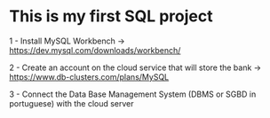 # This is my first SQL project

1 - Install MySQL Workbench -> https://dev.mysql.com/downloads/workbench/

2 - Create an account on the cloud service that will store the bank ->  https://www.db-clusters.com/plans/MySQL

3 - Connect the Data Base Management System (DBMS or SGBD in portuguese) with the cloud server 

